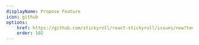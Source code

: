 ```yaml
---
displayName: Propose Feature
icon: github
options:
    href: https://github.com/stickyroll/react-stickyroll/issues/new?template=feature_request.md
    order: 102
---
```

